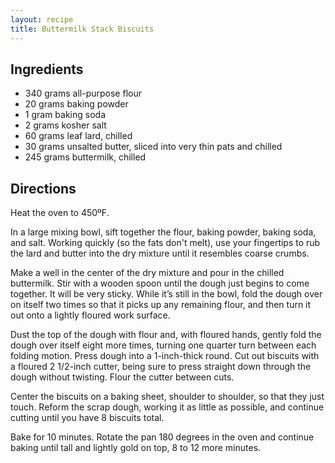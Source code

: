 ```yaml
---
layout: recipe
title: Buttermilk Stack Biscuits
---
```


## Ingredients

* 340 grams all-purpose flour
* 20 grams baking powder
* 1 gram baking soda
* 2 grams kosher salt
* 60 grams leaf lard, chilled
* 30 grams unsalted butter, sliced into very thin pats and chilled
* 245 grams buttermilk, chilled

## Directions

Heat the oven to 450ºF.

In a large mixing bowl, sift together the flour, baking powder, baking soda, and salt. Working quickly (so the fats don't melt), use your fingertips to rub the lard and butter into the dry mixture until it resembles coarse crumbs.

Make a well in the center of the dry mixture and pour in the chilled buttermilk. Stir with a wooden spoon until the dough just begins to come together. It will be very sticky. While it’s still in the bowl, fold the dough over on itself two times so that it picks up any remaining flour, and then turn it out onto a lightly floured work surface.

Dust the top of the dough with flour and, with floured hands, gently fold the dough over itself eight more times, turning one quarter turn between each folding motion. Press dough into a 1-inch-thick round. Cut out biscuits with a floured 2 1/2-inch cutter, being sure to press straight down through the dough without twisting. Flour the cutter between cuts.

Center the biscuits on a baking sheet, shoulder to shoulder, so that they just touch. Reform the scrap dough, working it as little as possible, and continue cutting until you have 8 biscuits total.

Bake for 10 minutes. Rotate the pan 180 degrees in the oven and continue baking until tall and lightly gold on top, 8 to 12 more minutes. 
